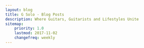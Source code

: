 ```yaml
---
layout: blog
title: G Solo - Blog Posts
description: Where Guitars, Guitarists and Lifestyles Unite
sitemap:
    priority: 1.0
    lastmod: 2017-11-02
    changefreq: weekly
---
```

